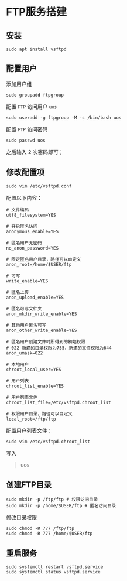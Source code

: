 # FTP服务搭建

## 安装

```shell
sudo apt install vsftpd
```

## 配置用户

添加用户组

```shell
sudo groupadd ftpgroup
```

配置 `FTP` 访问用户 `uos`

```shell
sudo useradd -g ftpgroup -M -s /bin/bash uos
```

配置 `FTP` 访问密码

```shell
sudo passwd uos
```

之后输入 2 次密码即可；

## 修改配置项

```shell
sudo vim /etc/vsftpd.conf
```

配置以下内容：

```shell
# 文件编码
utf8_filesystem=YES

# 开启匿名访问
anonymous_enable=YES

# 匿名用户无密码
no_anon_password=YES

# 限定匿名用户目录，路径可以自定义
anon_root=/home/$USER/ftp

# 可写
write_enable=YES

# 匿名上传
anon_upload_enable=YES

# 匿名可写文件夹
anon_mkdir_write_enable=YES

# 其他用户匿名可写
anon_other_write_enable=YES

# 匿名用户创建文件时所得到的初始权限
# 022 新建的目录权限为755，新建的文件权限为644
anon_umask=022

# 本地用户
chroot_local_user=YES

# 用户列表
chroot_list_enable=YES

# 用户列表文件
chroot_list_file=/etc/vsftpd.chroot_list

# 权限用户目录，路径可以自定义
local_root=/ftp/ftp
```

配置用户列表文件：

```shell
sudo vim /etc/vsftpd.chroot_list
```

写入

> uos

## 创建FTP目录

```shell
sudo mkdir -p /ftp/ftp # 权限访问目录
sudo mkdir -p /home/$USER/ftp # 匿名访问目录
```

修改目录权限

```shell
sudo chmod -R 777 /ftp/ftp
sudo chmod -R 777 /home/$USER/ftp
```

## 重启服务

```shell
sudo systemctl restart vsftpd.service
sudo systemctl status vsftpd.service
```

